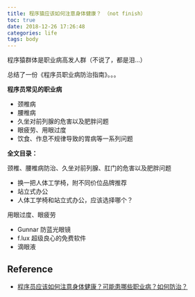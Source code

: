 ```yaml
---
title: 程序猿应该如何注意身体健康？ （not finish）
toc: true
date: 2018-12-26 17:26:48
categories: life
tags: body
---
```


程序猿群体是职业病高发人群（不说了，都是泪...）

总结了一份《程序员职业病防治指南》。。。

<!-- more -->

**程序员常见的职业病**

- 颈椎病
- 腰椎病
- 久坐对前列腺的危害以及肥胖问题
- 眼疲劳、用眼过度
- 饮食、作息不规律导致的胃病等一系列问题

**全文目录：**

颈椎、腰椎病防治、久坐对前列腺、肛门的危害以及肥胖问题

- 换一把人体工学椅，附不同价位品牌推荐
- 站立式办公
- 人体工学椅和站立式办公，应该选择哪个？

用眼过度、眼疲劳

- Gunnar 防蓝光眼镜
- f.lux 超级良心的免费软件
- 滴眼液

## Reference

- [程序员应该如何注意身体健康？可能患哪些职业病？如何防治？][1]

[1]: https://www.zhihu.com/question/20402689